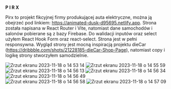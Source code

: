 **P I R X**

Pirx to projekt fikcyjnej firmy produkującej auta elektryczne, można ją obejrzeć pod linkiem: https://animated-dusk-d95695.netlify.app.
Strona została napisana w React Router i Vite, natomiast dane samochodów i salonów pobierane są z bazy Firebase. Do walidacji inputów oraz select użyłem React Hook Form oraz react-select. Strona jest w pełni responsywna. Wygląd strony jest mocną inspiracją projektu dieCar (https://dribbble.com/shots/21228185-dieCar-Shop-Page), natomiast copy i logikę strony stworzyłem samodzielnie. 

![Zrzut ekranu 2023-11-18 o 14 53 14](https://github.com/barteek-poz/PIRX-electric-car-React-Vite-/assets/109816351/503e0079-be78-4c3e-819d-f2d4abd36e9c)
![Zrzut ekranu 2023-11-18 o 14 55 59](https://github.com/barteek-poz/PIRX-electric-car-React-Vite-/assets/109816351/c69143c3-28e1-48c2-8932-9d05cf6fd0f6)
![Zrzut ekranu 2023-11-18 o 14 56 13](https://github.com/barteek-poz/PIRX-electric-car-React-Vite-/assets/109816351/696f5b67-d2d0-454b-82f1-5de8c2180507)
![Zrzut ekranu 2023-11-18 o 14 56 34](https://github.com/barteek-poz/PIRX-electric-car-React-Vite-/assets/109816351/0f4575e1-6e99-4716-bbee-f0db7b1034a7)
![Zrzut ekranu 2023-11-18 o 14 56 49](https://github.com/barteek-poz/PIRX-electric-car-React-Vite-/assets/109816351/ef368393-8c6e-4193-9b2e-745c4f134aa3)
![Zrzut ekranu 2023-11-18 o 14 56 58](https://github.com/barteek-poz/PIRX-electric-car-React-Vite-/assets/109816351/4b3ef007-b054-4206-bd5c-4780dee5cb18)
![Zrzut ekranu 2023-11-18 o 14 57 09](https://github.com/barteek-poz/PIRX-electric-car-React-Vite-/assets/109816351/0d4115e0-abb8-420e-9ea7-e906ad97f313)

